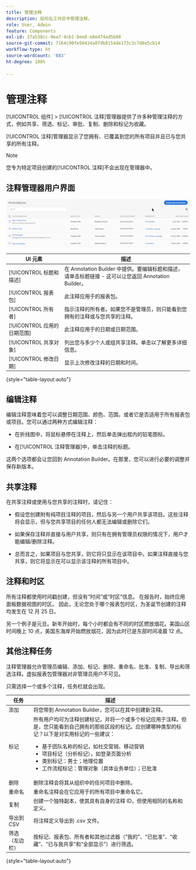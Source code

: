 ```yaml
---
title: 管理注释
description: 如何在工作区中管理注释。
role: User, Admin
feature: Components
exl-id: 37a538cc-9ea7-4cb1-8ee8-e8e474ad5b08
source-git-commit: 7164c90fe50434a07db8154de173c3c7d8e5cb14
workflow-type: ht
source-wordcount: '683'
ht-degree: 100%

---
```


# 管理注释

[!UICONTROL 组件] > [!UICONTROL 注释]管理器提供了许多种管理注释的方式，例如共享、筛选、标记、审批、复制、删除和标记为收藏。

[!UICONTROL 注释]管理器显示了您拥有、已覆盖到您的所有项目并且已与您共享的所有注释。

>[!NOTE]
>
>您专为特定项目创建的[!UICONTROL 注释]不会出现在管理器中。

## 注释管理器用户界面

![](assets/annotation-mgr.png)

| UI 元素 | 描述 |
| --- | --- | 
| [!UICONTROL 标题和描述] | 在 Annotation Builder 中提供。要编辑标题和描述，请单击标题链接 - 这可以让您返回 Annotation Builder。 |
| [!UICONTROL 报表包] | 此注释应用于的报表包。 |
| [!UICONTROL 所有者] | 指示注释的所有者。如果您不是管理员，则只能看到您拥有的注释或与您共享的注释。 |
| [!UICONTROL 应用的日期范围] | 此注释应用于的日期或日期范围。 |
| [!UICONTROL 共享对象] | 列出您与多少个人或组共享注释。单击以了解更多详细信息。 |
| [!UICONTROL 修改日期] | 显示上次修改注释的日期和时间。 |

{style=&quot;table-layout:auto&quot;}

## 编辑注释

编辑注释意味着您可以调整日期范围、颜色、范围，或者它是否适用于所有报表包或项目。您可以通过两种方式编辑注释：

* 在折线图中，将鼠标悬停在注释上，然后单击弹出框内的铅笔图标。

* 在[!UICONTROL 注释管理器]中，单击注释的标题。

这两个选项都会让您回到 Annotation Builder。在那里，您可以进行必要的调整并保存新版本。

## 共享注释

在共享注释或使用与您共享的注释时，请记住：

* 假设您创建附有纯项目注释的项目，然后与另一个用户共享该项目。这些注释将会显示，但与您共享项目的任何人都无法编辑或删除它们。

* 如果保存注释并直接与用户共享，则只有在拥有管理员权限的情况下，用户才能编辑/删除注释。

* 总而言之，如果项目与您共享，则它将只显示在该项目中。如果注释直接与您共享，则它将显示在可以显示该注释的所有项目中。

## 注释和时区

所有注释都使用时间戳创建，但没有“时间”或“时区”信息。 在报告时，始终应用面板数据视图的时区。 因此，无论您处于哪个报表包时区，为圣诞节创建的注释均发生在 12 月 25 日。

另一个例子是元旦。新年开始时，每个小时都会有不同的时区燃放烟花。美国山区时间晚上 10 点，美国东海岸开始燃放烟花，因为此时已是东部时间凌晨 12 点。

## 其他注释任务

注释管理器允许管理员编辑、添加、标记、删除、重命名、批准、复制、导出和筛选注释。虚拟报表包管理器对非管理员用户不可见。

只需选择一个或多个注释，任务栏就会出现。

| 任务 | 描述 |
| --- | --- |
| 添加 | 将您带到 Annotation Builder，您可以在其中创建新注释。 |
| 标记 | 所有用户均可为注释创建标记，并将一个或多个标记应用于注释。但是，您只能看到自己拥有的那些区段的标记。应创建哪种类型的标记？以下是对实用标记的一些建议：<ul><li>基于团队名称的标记，如社交营销、移动营销</li><li>项目标记（分析标记），如登录页面分析</li><li>类别标记：男士；地理位置</li><li>工作流程标记：管理对象（具体业务单位）；已批准</li></ul> |
| 删除 | 删除注释会将其从组织中的任何项目中删除。 |
| 重命名 | 重命名注释会在它应用于的所有项目中重命名它。 |
| 复制 | 创建一个独特副本，使其具有自身的注释 ID，但使用相同的名称和定义。 |
| 导出到 CSV | 将注释定义导出到 .csv 文件。 |
| 筛选（左边栏） | 按标记、报表包、所有者和其他过滤器（“我的”、“已批准”、“收藏”、“已与我共享”和“全部显示”）进行筛选。 |

{style=&quot;table-layout:auto&quot;}

